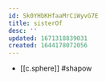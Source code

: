 ```yaml
---
id: Sk0YHbKHfaaMrCiWyvG7E
title: sisterOf
desc: ''
updated: 1671318839031
created: 1644178072056
---
```


- [[c.sphere]] #shapow
